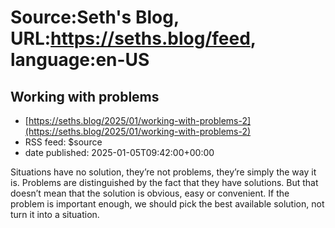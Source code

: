 # Source:Seth's Blog, URL:https://seths.blog/feed, language:en-US

## Working with problems
 - [https://seths.blog/2025/01/working-with-problems-2](https://seths.blog/2025/01/working-with-problems-2)
 - RSS feed: $source
 - date published: 2025-01-05T09:42:00+00:00

Situations have no solution, they&#8217;re not problems, they&#8217;re simply the way it is. Problems are distinguished by the fact that they have solutions. But that doesn&#8217;t mean that the solution is obvious, easy or convenient. If the problem is important enough, we should pick the best available solution, not turn it into a situation.


